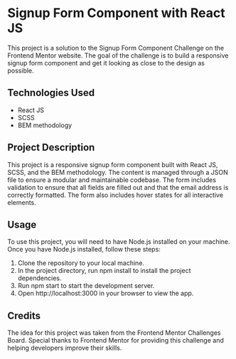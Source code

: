 # Signup Form Component with React JS

This project is a solution to the Signup Form Component Challenge on the Frontend Mentor website. The goal of the challenge is to build a responsive signup form component and get it looking as close to the design as possible.

## Technologies Used

- React JS
- SCSS
- BEM methodology

## Project Description

This project is a responsive signup form component built with React JS, SCSS, and the BEM methodology. The content is managed through a JSON file to ensure a modular and maintainable codebase. The form includes validation to ensure that all fields are filled out and that the email address is correctly formatted. The form also includes hover states for all interactive elements.


## Usage

To use this project, you will need to have Node.js installed on your machine. Once you have Node.js installed, follow these steps:

1. Clone the repository to your local machine.
2. In the project directory, run npm install to install the project dependencies.
3. Run npm start to start the development server.
4. Open http://localhost:3000 in your browser to view the app.


## Credits

The idea for this project was taken from the Frontend Mentor Challenges Board. Special thanks to Frontend Mentor for providing this challenge and helping developers improve their skills.
